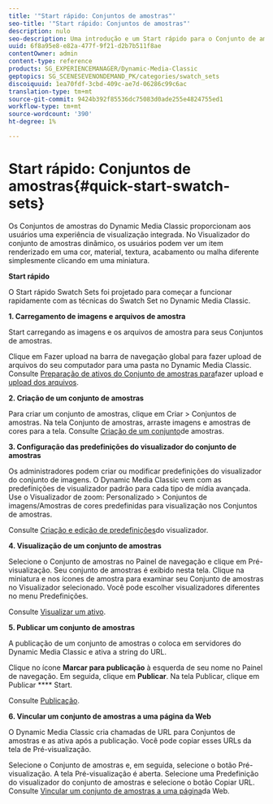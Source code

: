 ```yaml
---
title: '"Start rápido: Conjuntos de amostras"'
seo-title: '"Start rápido: Conjuntos de amostras"'
description: nulo
seo-description: Uma introdução e um Start rápido para o Conjunto de amostras para ajudá-lo a começar a funcionar rapidamente.
uuid: 6f8a95e8-e82a-477f-9f21-d2b7b511f8ae
contentOwner: admin
content-type: reference
products: SG_EXPERIENCEMANAGER/Dynamic-Media-Classic
geptopics: SG_SCENESEVENONDEMAND_PK/categories/swatch_sets
discoiquuid: 1ea70fdf-3cbd-409c-ae7d-06286c99c6ac
translation-type: tm+mt
source-git-commit: 9424b392f85536dc75083d0ade255e4824755ed1
workflow-type: tm+mt
source-wordcount: '390'
ht-degree: 1%

---
```



# Start rápido: Conjuntos de amostras{#quick-start-swatch-sets}

Os Conjuntos de amostras do Dynamic Media Classic proporcionam aos usuários uma experiência de visualização integrada. No Visualizador do conjunto de amostras dinâmico, os usuários podem ver um item renderizado em uma cor, material, textura, acabamento ou malha diferente simplesmente clicando em uma miniatura.

**Start rápido**

O Start rápido Swatch Sets foi projetado para começar a funcionar rapidamente com as técnicas do Swatch Set no Dynamic Media Classic.

**1. Carregamento de imagens e arquivos de amostra**

Start carregando as imagens e os arquivos de amostra para seus Conjuntos de amostras.

Clique em Fazer upload na barra de navegação global para fazer upload de arquivos do seu computador para uma pasta no Dynamic Media Classic. Consulte [Preparação de ativos do Conjunto de amostras para](preparing-swatch-set-assets-upload.md#preparing-swatch-set-assets-for-upload)fazer upload e [upload dos arquivos](uploading-files.md#uploading-your-files).

**2. Criação de um conjunto de amostras**

Para criar um conjunto de amostras, clique em Criar > Conjuntos de amostras. Na tela Conjunto de amostras, arraste imagens e amostras de cores para a tela. Consulte [Criação de um conjunto](creating-swatch-set.md#creating-a-swatch-set)de amostras.

**3. Configuração das predefinições do visualizador do conjunto de amostras**

Os administradores podem criar ou modificar predefinições do visualizador do conjunto de imagens. O Dynamic Media Classic vem com as predefinições de visualizador padrão para cada tipo de mídia avançada. Use o Visualizador de zoom: Personalizado > Conjuntos de imagens/Amostras de cores predefinidas para visualização nos Conjuntos de amostras.

Consulte [Criação e edição de predefinições](application-setup.md#adding-and-editing-viewer-presets)do visualizador.

**4. Visualização de um conjunto de amostras**

Selecione o Conjunto de amostras no Painel de navegação e clique em Pré-visualização. Seu conjunto de amostras é exibido nesta tela. Clique na miniatura e nos ícones de amostra para examinar seu Conjunto de amostras no Visualizador selecionado. Você pode escolher visualizadores diferentes no menu Predefinições.

Consulte [Visualizar um ativo](previewing-asset.md#previewing-an-asset).

**5. Publicar um conjunto de amostras**

A publicação de um conjunto de amostras o coloca em servidores do Dynamic Media Classic e ativa a string do URL.

Clique no ícone **Marcar para publicação** à esquerda de seu nome no Painel de navegação. Em seguida, clique em **Publicar**. Na tela Publicar, clique em Publicar **** Start.

Consulte [Publicação](publishing-files.md#publishing-files).

**6. Vincular um conjunto de amostras a uma página da Web**

O Dynamic Media Classic cria chamadas de URL para Conjuntos de amostras e as ativa após a publicação. Você pode copiar esses URLs da tela de Pré-visualização.

Selecione o Conjunto de amostras e, em seguida, selecione o botão Pré-visualização. A tela Pré-visualização é aberta. Selecione uma Predefinição do visualizador do conjunto de amostras e selecione o botão Copiar URL. Consulte [Vincular um conjunto de amostras a uma página](linking-swatch-set-web-page.md#linking-a-swatch-set-to-a-web-page)da Web.
